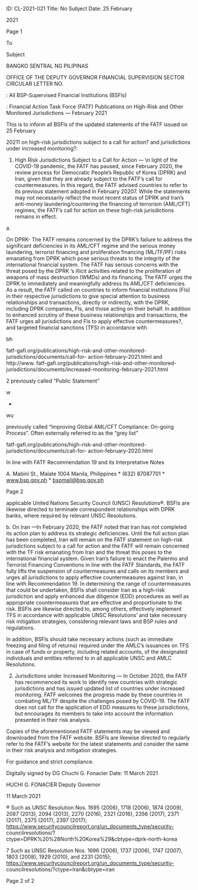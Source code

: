 ID: CL-2021-021
Title: No Subject
Date: 25 February

2021

Page 1

To

Subject

BANGKO SENTRAL NG PILIPINAS

OFFICE OF THE DEPUTY GOVERNOR FINANCIAL SUPERVISION SECTOR CIRCULAR LETTER NO.

: All BSP-Supervised Financial Institutions (BSFls)

: Financial Action Task Force (FATF) Publications on High-Risk and Other Monitored Jurisdictions — February 2021

This is to inform all BSFls of the updated statements of the FATF issued on 25 February

20211 on high-risk jurisdictions subject to a call for action? and jurisdictions under increased monitoring?:

1. High Risk Jurisdictions Subject to a Call for Action — \n light of the COVID-19 pandemic, the FATF has paused, since February 2020, the review process for Democratic People’s Republic of Korea (DPRK) and Iran, given that they are already subject to the FATF’s call for countermeasures. In this regard, the FATF advised countries to refer to its previous statement adopted in February 20207. While the statements may not necessarily reflect the most recent status of DPRK and Iran’s anti-money laundering/countering the financing of terrorism (AML/CFT) regimes, the FATF’s call for action on these high-risk jurisdictions remains in effect.

a.

On DPRK- The FATF remains concerned by the DPRK’s failure to address the significant deficiencies in its AML/CFT regime and the serious money laundering, terrorist financing and proliferation financing (ML/TF/PF) risks emanating from DPRK which pose serious threats to the integrity of the international financial system. The FATF has serious concerns with the threat posed by the DPRK ’s illicit activities related to the proliferation of weapons of mass destruction (WMDs) and its financing. The FATF urges the DPRK to immediately and meaningfully address its AML/CFT deficiencies. As a result, the FATF called on countries to inform financial institutions (FIs) in their respective jurisdictions to give special attention to business relationships and transactions, directly or indirectly, with the DPRK, including DPRK companies, Fls, and those acting on their behalf. In addition to enhanced scrutiny of these business relationships and transactions, the FATF urges all jurisdictions and Fls to apply effective countermeasures?, and targeted financial sanctions (TFS) in accordance with

bh

fatf-gafi.org/publications/high-risk-and-other-monitored-jurisdictions/documents/call-for- action-february-2021.html and http://www. fatf-gafi.org/publications/high-risk-and-other-monitored- jurisdictions/documents/increased-monitoring-february-2021.html

2 previously called “Public Statement”

w

+

wu

previously called “Improving Global AML/CFT Compliance: On-going Process”. Often externally referred to as the “grey list”

fatf-gafi.org/publications/high-risk-and-other-monitored-jurisdictions/documents/call-for- action-february-2020.html

In line with FATF Recommendation 19 and its Interpretative Notes

A. Mabini St., Malate 1004 Manila, Philippines * (632) 87087701 * www.bsp.gov.ph * bspmail@bsp.gov.ph

Page 2

applicable United Nations Security Council (UNSC) Resolutions®. BSFls are likewise directed to terminate correspondent relationships with DPRK banks, where required by relevant UNSC Resolutions.

b. On Iran —In February 2020, the FATF noted that Iran has not completed its action plan to address its strategic deficiencies. Until the full action plan has been completed, Iran will remain on the FATF statement on high-risk jurisdictions subject to a call for action and the FATF will remain concerned with the TF risk emanating from Iran and the threat this poses to the international financial system. Given Iran’s failure to enact the Palermo and Terrorist Financing Conventions in line with the FATF Standards, the FATF fully lifts the suspension of countermeasures and calls on its members and urges all jurisdictions to apply effective countermeasures against Iran, in line with Recommendation 19. In determining the range of countermeasures that could be undertaken, BSFls shall consider Iran as a high-risk jurisdiction and apply enhanced due diligence (EDD) procedures as well as appropriate countermeasures that are effective and proportionate to the risk. BSFls are likewise directed to, among others, effectively implement TFS in accordance with applicable UNSC Resolutions’ and take necessary risk mitigation strategies, considering relevant laws and BSP rules and regulations.

In addition, BSFls should take necessary actions (such as immediate freezing and filing of returns) required under the AMLC’s issuances on TFS in case of funds or property, including related accounts, of the designated individuals and entities referred to in all applicable UNSC and AMLC Resolutions.

2. Jurisdictions under Increased Monitoring — In October 2020, the FATF has recommenced its work to identify new countries with strategic jurisdictions and has issued updated list of countries under increased monitoring. FATF welcomes the progress made by these countries in combating ML/TF despite the challenges posed by COVID-19. The FATF does not call for the application of EDD measures to these jurisdictions, but encourages its members to take into account the information presented in their risk analysis.

Copies of the aforementioned FATF statements may be viewed and downloaded from the FATF website. BSFls are likewise directed to regularly refer to the FATF’s website for the latest statements and consider the same in their risk analysis and mitigation strategies.

For guidance and strict compliance.

Digitally signed by DG Chuchi G. Fonacier Date: 11 March 2021

HUCHI G. FONACIER Deputy Governor

11 March 2021

® Such as UNSC Resolution Nos. 1695 (2006), 1718 (2006), 1874 (2009), 2087 (2013), 2094 (2013), 2270 (2016), 2321 (2016), 2356 (2017), 2371 (2017), 2375 (2017), 2397 (2017); https://www.securitycouncilreport.org/un_documents_type/security- councilresolutions/?ctype=DPRK%20%28North%20Korea%29&cbtype=dprk-north-korea

7 Such as UNSC Resolution Nos. 1696 (2006), 1737 (2006), 1747 (2007), 1803 (2008), 1929 (2010), and 2231 (2015); https://www.securitycouncilreport.org/un_documents_type/security- councilresolutions/?ctype=Iran&cbtype=iran

Page 2 of 2